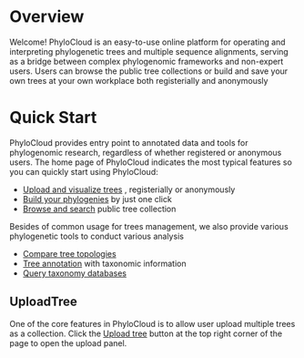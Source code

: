 # Overview
Welcome! PhyloCloud is an easy-to-use online platform for operating and interpreting phylogenetic trees and multiple sequence alignments, serving as a bridge between complex phylogenomic frameworks and non-expert users. Users can browse the public tree collections or build and save your own trees at your own workplace both registerially and anonymously

# Quick Start
 PhyloCloud provides entry point to annotated data and tools for phylogenomic research, regardless of whether registered or anonymous users. The home page of PhyloCloud indicates the most typical features so you can quickly start using PhyloCloud:

 - [Upload and visualize trees](#uploadtree) , registerially or anonymously
 - [Build your phylogenies](#buildtree)  by just one click
 - [Browse and search](#searchtree) public tree collection

Besides of common usage for trees management, we also provide various phylogenetic tools to conduct various analysis

 - [Compare tree topologies](#comparetree)
 - [Tree annotation](#annotatetree) with taxonomic information
 - [Query taxonomy databases](#taxaquery) 

## UploadTree
One of the core features in PhyloCloud is to allow user upload multiple trees as a collection. Click the [Upload tree](https://phylocloud.cgmlab.org/) button at the top right corner of the page to open the upload panel. 




